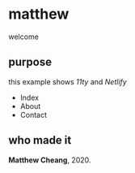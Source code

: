 # matthew
welcome
## purpose
this example shows _11ty_ and _Netlify_

- Index
- About
- Contact


## who made it
**Matthew Cheang**, 2020.
